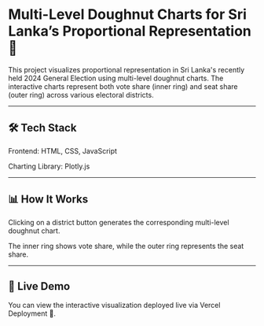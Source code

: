 # Multi-Level Doughnut Charts for Sri Lanka’s Proportional Representation 🍩

This project visualizes proportional representation in Sri Lanka's recently held 2024 General Election using multi-level doughnut charts. The interactive charts represent both vote share (inner ring) and seat share (outer ring) across various electoral districts.


---

## 🛠️ Tech Stack

Frontend: HTML, CSS, JavaScript

Charting Library: Plotly.js



---

## 📊 How It Works

Clicking on a district button generates the corresponding multi-level doughnut chart.

The inner ring shows vote share, while the outer ring represents the seat share.



---

## 🚀 Live Demo

You can view the interactive visualization deployed live via Vercel Deployment 🚀.